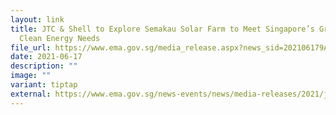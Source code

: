 ```yaml
---
layout: link
title: JTC & Shell to Explore Semakau Solar Farm to Meet Singapore’s Growing
  Clean Energy Needs
file_url: https://www.ema.gov.sg/media_release.aspx?news_sid=202106179AaPQza8aapa
date: 2021-06-17
description: ""
image: ""
variant: tiptap
external: https://www.ema.gov.sg/news-events/news/media-releases/2021/jtc-and-shell-to-explore-semakau-solar-farm-to-meet-singapores-growing-clean-energy-needs
---
```

